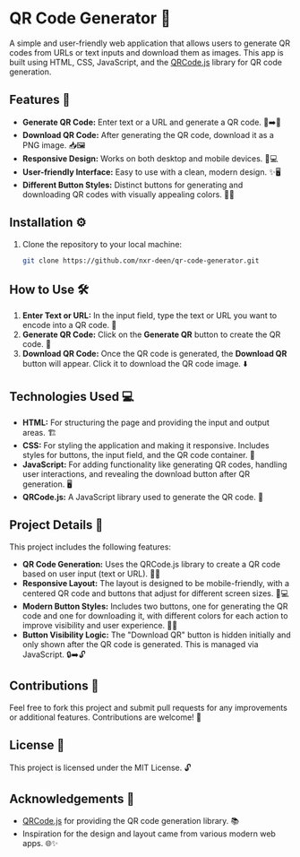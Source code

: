 # QR Code Generator 🚀

A simple and user-friendly web application that allows users to generate QR codes from URLs or text inputs and download them as images. This app is built using HTML, CSS, JavaScript, and the [QRCode.js](https://github.com/davidshimjs/qrcodejs) library for QR code generation.

## Features 🌟

- **Generate QR Code:** Enter text or a URL and generate a QR code. 📝➡️🔲
- **Download QR Code:** After generating the QR code, download it as a PNG image. 📥🖼️
- **Responsive Design:** Works on both desktop and mobile devices. 📱💻
- **User-friendly Interface:** Easy to use with a clean, modern design. ✨🖥️
- **Different Button Styles:** Distinct buttons for generating and downloading QR codes with visually appealing colors. 🎨🔘

## Installation ⚙️

1. Clone the repository to your local machine:

   ```bash
   git clone https://github.com/nxr-deen/qr-code-generator.git
## How to Use 🛠️

1. **Enter Text or URL:** In the input field, type the text or URL you want to encode into a QR code. 📝
2. **Generate QR Code:** Click on the **Generate QR** button to create the QR code. 🚀
3. **Download QR Code:** Once the QR code is generated, the **Download QR** button will appear. Click it to download the QR code image. ⬇️

## Technologies Used 💻

- **HTML:** For structuring the page and providing the input and output areas. 🏗️
- **CSS:** For styling the application and making it responsive. Includes styles for buttons, the input field, and the QR code container. 🎨
- **JavaScript:** For adding functionality like generating QR codes, handling user interactions, and revealing the download button after QR generation. 🖥️
- **QRCode.js:** A JavaScript library used to generate the QR code. 🔑

## Project Details 📝

This project includes the following features:

- **QR Code Generation:** Uses the QRCode.js library to create a QR code based on user input (text or URL). 🔲📝
- **Responsive Layout:** The layout is designed to be mobile-friendly, with a centered QR code and buttons that adjust for different screen sizes. 📱💻
- **Modern Button Styles:** Includes two buttons, one for generating the QR code and one for downloading it, with different colors for each action to improve visibility and user experience. 🎨🔘
- **Button Visibility Logic:** The "Download QR" button is hidden initially and only shown after the QR code is generated. This is managed via JavaScript. 🔒➡️🔓

## Contributions 🤝

Feel free to fork this project and submit pull requests for any improvements or additional features. Contributions are welcome! 🚀

## License 📝

This project is licensed under the MIT License. 🔓

## Acknowledgements 🙏

- [QRCode.js](https://github.com/davidshimjs/qrcodejs) for providing the QR code generation library. 📚
- Inspiration for the design and layout came from various modern web apps. 🌐✨
